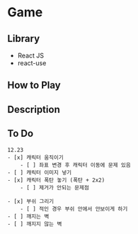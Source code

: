 # Game

## Library

-   React JS
-   react-use

## How to Play

## Description

## To Do

    12.23
    - [x] 캐릭터 움직이기
        - [ ] 좌표 변경 후 캐릭터 이동에 문제 있음
    - [ ] 캐릭터 이미지 넣기
    - [x] 캐릭터 폭탄 놓기 (폭탄 + 2x2)
        - [ ] 제거가 안되는 문제점

    - [x] 부쉬 그리기
        - [ ] 적인 경우 부쉬 안에서 안보이게 하기
    - [ ] 깨지는 벽
    - [ ] 깨지지 않는 벽